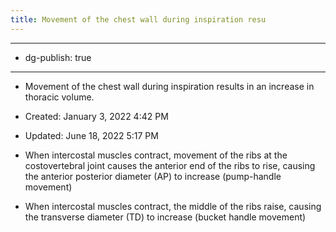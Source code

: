 ```yaml
---
title: Movement of the chest wall during inspiration resu
---
```


- --

- dg-publish: true

- --

- Movement of the chest wall during inspiration results in an increase in thoracic volume.

- Created: January 3, 2022 4:42 PM

- Updated: June 18, 2022 5:17 PM

- When intercostal muscles contract, movement of the ribs at the costovertebral joint causes the anterior end of the ribs to rise, causing the anterior posterior diameter (AP) to increase (pump-handle movement)

- When intercostal muscles contract, the middle of the ribs raise, causing the transverse diameter (TD) to increase (bucket handle movement)
